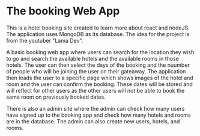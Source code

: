 
# The booking Web App

This is a hotel booking site created to learn more about react and nodeJS. The application uses MongoDB as its database. The idea for the project is from the youtuber "Lama Dev". 

A basic booking web app where users can search for the location they wish to go and search the available hotels and the available rooms in those hotels. The user can then select the days of the booking and the nuumber of people who will be joining the user on their gateaway. The application then leads the user to a specific page which shows images of the hotel and room and the user can confirm the booking. These dates will be stored and will reflect for other users as the other users will not be able to book the same room on previously booked dates. 

There is also an admin site where the admin can check how many users have signed up to the booking app and check how many hotels and rooms are in the database. The admin can also create new users, hotels, and rooms. 


